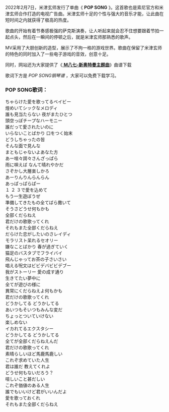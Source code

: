 

2022年2月7日，米津玄师发行了单曲《 **POP SONG**
》。这首歌也是索尼官方和米津玄师合作打造的电视广告曲。米津玄师十足的个性与强大的音乐才能，让此曲在短时间之内就获得了极高的热度。

歌曲的开始有着节奏感极强的萨克斯演奏，让人听起来就会忍不住想要跟着节拍一起点头，然后在一瞬间的停顿之后，就是米津玄师那熟悉的歌声。

MV采用了大胆创新的造型，展示了不拘一格的游戏世界。歌曲在保留了米津玄师的特色的同时加入了一些电子游戏的音效，创意十足。

同时，网站还为大家提供了《[ **M八七-新奥特曼主题曲**](Music-14188-M八七-新奥特曼主题曲.html "M八七-
新奥特曼主题曲")》曲谱下载

歌词下方是 _POP SONG钢琴谱_ ，大家可以免费下载学习。

### POP SONG歌词：

ちゃらけた愛を歌ってるベイビー  
煌めいてシックなメロディ  
誰も見当たらない 夜がまたひとつ  
頭空っぽチープなハーモニー  
誰だって愛されたいのに  
いらないことばかり 口をつく始末  
どうしちゃったの皆  
そんな面で見んな  
まともじゃないよあなた方  
あー喧々諤々さんざっぱら  
雨に唄えば なんて晴れやかだ  
さぞかし大層楽しかろ  
あーりんりんらんらん  
あっぱっぱらぱー  
１ ２ ３で愛を込めて  
もう一生遊ぼうぜ  
準備してきたもの全てばら撒いて  
そうさどうせ何もかも  
全部くだらねえ  
君だけの歌歌ってくれ  
それもまた全部くだらねえ  
だらけた恋がしたいのさレイディ  
モラリスト呆れるセオリー  
嫌なことばかり 春が過ぎていく  
猫足のバスタブでフライバイ  
飛んじゃってお茶の子さいさい  
唱える呪文はビビデバビビデブー  
我がストーリー 愛の成す通り  
生きてたい夢中に  
全てが遊びの様に  
異常にくだらねえよ何もかも  
君だけの歌歌ってくれ  
どうかしてる どうかしてる  
あいつもそいつもみんな変だ  
ちょっとついていけない  
楽しめない  
イカれてるエクスタシー  
どうかしてる どうかしてる  
全てが全部くだらねえんだ  
君だけの歌歌ってくれ  
素晴らしいほど馬鹿馬鹿しい  
これぞ求めていた人生  
君は誰だ 教えてくれよ  
どうせ何もないだろう？  
喧しいこと甚だしい  
これぞ価値のある人生  
誰でもいいけど君がいいんだよ  
愛を歌っておくれ  
それもまた全部くだらねえ

